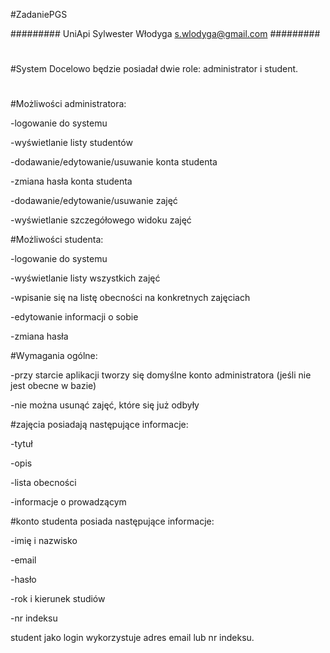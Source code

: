 #ZadaniePGS

######### UniApi Sylwester Włodyga s.wlodyga@gmail.com #########
#
#System Docelowo będzie posiadał dwie role: administrator i student.
#
#Możliwości administratora:

-logowanie do systemu

-wyświetlanie listy studentów

-dodawanie/edytowanie/usuwanie konta studenta

-zmiana hasła konta studenta

-dodawanie/edytowanie/usuwanie zajęć

-wyświetlanie szczegółowego widoku zajęć

#Możliwości studenta:

-logowanie do systemu

-wyświetlanie listy wszystkich zajęć

-wpisanie się na listę obecności na konkretnych zajęciach

-edytowanie informacji o sobie

-zmiana hasła

#Wymagania ogólne:

-przy starcie aplikacji tworzy się domyślne konto administratora (jeśli nie jest obecne w bazie)

-nie można usunąć zajęć, które się już odbyły

#zajęcia posiadają następujące informacje:

-tytuł

-opis

-lista obecności

-informacje o prowadzącym

#konto studenta posiada następujące informacje:

-imię i nazwisko

-email

-hasło

-rok i kierunek studiów

-nr indeksu

student jako login wykorzystuje adres email lub nr indeksu.
